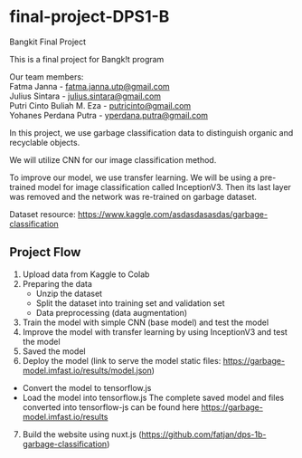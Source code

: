 # final-project-DPS1-B
Bangkit Final Project

This is a final project for Bangk!t program

Our team members: <br />
Fatma Janna - fatma.janna.utp@gmail.com <br />
Julius Sintara - julius.sintara@gmail.com <br />
Putri Cinto Buliah M. Eza - putricinto@gmail.com <br />
Yohanes Perdana Putra -  yperdana.putra@gmail.com <br />

In this project, we use garbage classification data to distinguish organic and recyclable objects.

We will utilize CNN for our image classification method.

To improve our model, we use transfer learning.  We will be using a pre-trained model for image classification called InceptionV3. Then its last layer was removed and the network was re-trained on garbage dataset. 

Dataset resource: https://www.kaggle.com/asdasdasasdas/garbage-classification

## Project Flow
1. Upload data from Kaggle to Colab
2. Preparing the data
   - Unzip the dataset
   - Split the dataset into training set and validation set
   - Data preprocessing (data augmentation)
3. Train the model with simple CNN (base model) and test the model
4. Improve the model with transfer learning by using InceptionV3 and test the model
5. Saved the model
6.	Deploy the model (link to serve the model static files: https://garbage-model.imfast.io/results/model.json)
   - Convert the model to tensorflow.js
   - Load the model into tensorflow.js
   The complete saved model and files converted into tensorflow-js can be found here https://garbage-model.imfast.io/results
7.	Build the website using nuxt.js (https://github.com/fatjan/dps-1b-garbage-classification) 

